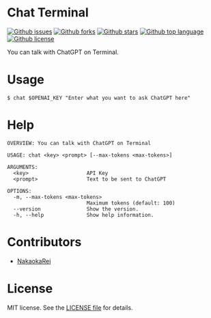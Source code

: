 # Chat Terminal
<!-- # Badges -->

[![Github issues](https://img.shields.io/github/issues/NakaokaRei/chat-terminal)](https://github.com/NakaokaRei/chat-terminal/issues)
[![Github forks](https://img.shields.io/github/forks/NakaokaRei/chat-terminal)](https://github.com/NakaokaRei/chat-terminal/network/members)
[![Github stars](https://img.shields.io/github/stars/NakaokaRei/chat-terminal)](https://github.com/NakaokaRei/chat-terminal/stargazers)
[![Github top language](https://img.shields.io/github/languages/top/NakaokaRei/chat-terminal)](https://github.com/NakaokaRei/chat-terminal/)
[![Github license](https://img.shields.io/github/license/NakaokaRei/chat-terminal)](https://github.com/NakaokaRei/chat-terminal/)

You can talk with ChatGPT on Terminal.

# Usage
```
$ chat $OPENAI_KEY "Enter what you want to ask ChatGPT here"
```

# Help
```
OVERVIEW: You can talk with ChatGPT on Terminal

USAGE: chat <key> <prompt> [--max-tokens <max-tokens>]

ARGUMENTS:
  <key>                   API Key
  <prompt>                Text to be sent to ChatGPT

OPTIONS:
  -m, --max-tokens <max-tokens>
                          Maximum tokens (default: 100)
  --version               Show the version.
  -h, --help              Show help information.
```

# Contributors

- [NakaokaRei](https://github.com/NakaokaRei)

# License
MIT license. See the [LICENSE file](/LICENSE) for details.